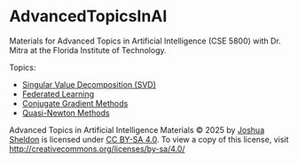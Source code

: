 # AdvancedTopicsInAI
Materials for Advanced Topics in Artificial Intelligence (CSE 5800) with Dr. Mitra at the Florida Institute of Technology.

Topics:

- [Singular Value Decomposition (SVD)](SVD/)
- [Federated Learning](FederatedLearning/)
- [Conjugate Gradient Methods](ConjugateGradient/)
- [Quasi-Newton Methods](QuasiNewtonMethods/)

Advanced Topics in Artificial Intelligence Materials © 2025 by [Joshua Sheldon](https://joshuasheldon.me/) is licensed under [CC BY-SA 4.0](http://creativecommons.org/licenses/by-sa/4.0/?ref=chooser-v1). To view a copy of this license, visit http://creativecommons.org/licenses/by-sa/4.0/
